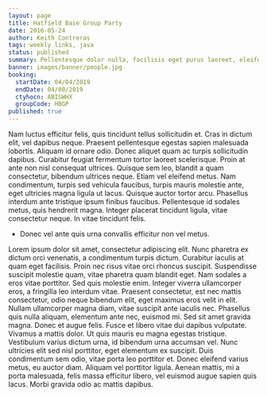 ```yaml
---
layout: page
title: Hatfield Base Group Party
date: 2016-05-24
author: Keith Contreras
tags: weekly links, java
status: published
summary: Pellentesque dolor nulla, facilisis eget purus laoreet, eleifend porttitor ante.
banner: images/banner/people.jpg
booking:
  startDate: 04/04/2019
  endDate: 04/08/2019
  ctyhocn: ABISWHX
  groupCode: HBGP
published: true
---
```

Nam luctus efficitur felis, quis tincidunt tellus sollicitudin et. Cras in dictum elit, vel dapibus neque. Praesent pellentesque egestas sapien malesuada lobortis. Aliquam id ornare odio. Donec aliquet quam ac turpis sollicitudin dapibus. Curabitur feugiat fermentum tortor laoreet scelerisque. Proin at ante non nisl consequat ultrices. Quisque sem leo, blandit a quam consectetur, bibendum ultrices neque. Etiam vel eleifend metus. Nam condimentum, turpis sed vehicula faucibus, turpis mauris molestie ante, eget ultricies magna ligula ut lacus. Quisque auctor tortor arcu. Phasellus interdum ante tristique ipsum finibus faucibus. Pellentesque id sodales metus, quis hendrerit magna. Integer placerat tincidunt ligula, vitae consectetur neque. In vitae tincidunt felis.

* Donec vel ante quis urna convallis efficitur non vel metus.

Lorem ipsum dolor sit amet, consectetur adipiscing elit. Nunc pharetra ex dictum orci venenatis, a condimentum turpis dictum. Curabitur iaculis at quam eget facilisis. Proin nec risus vitae orci rhoncus suscipit. Suspendisse suscipit molestie quam, vitae pharetra quam blandit eget. Nam sodales a eros vitae porttitor. Sed quis molestie enim. Integer viverra ullamcorper eros, a fringilla leo interdum vitae. Praesent consectetur, est nec mattis consectetur, odio neque bibendum elit, eget maximus eros velit in elit. Nullam ullamcorper magna diam, vitae suscipit ante iaculis nec. Phasellus quis nulla aliquam, elementum ante nec, euismod mi. Sed sit amet gravida magna. Donec et augue felis. Fusce et libero vitae dui dapibus vulputate. Vivamus a mattis dolor.
Ut quis mauris eu magna egestas tristique. Vestibulum varius dictum urna, id bibendum urna accumsan vel. Nunc ultricies elit sed nisl porttitor, eget elementum ex suscipit. Duis condimentum sem odio, vitae porta leo porttitor et. Donec eleifend varius metus, eu auctor diam. Aliquam vel porttitor ligula. Aenean mattis, mi a porta malesuada, felis massa efficitur libero, vel euismod augue sapien quis lacus. Morbi gravida odio ac mattis dapibus.
